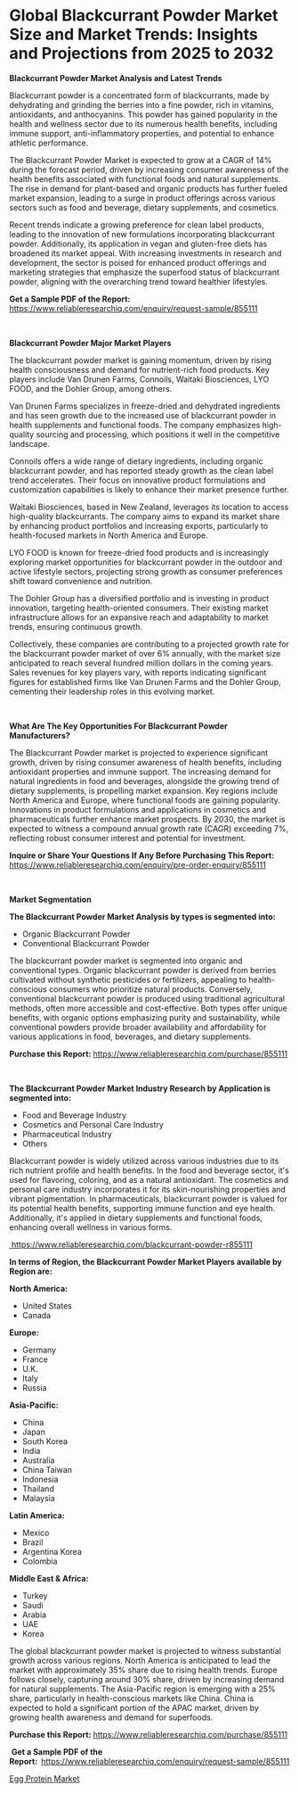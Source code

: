<p><h1>Global Blackcurrant Powder Market Size and Market Trends: Insights and Projections from 2025 to 2032</h1></p><p><strong>Blackcurrant Powder Market Analysis and Latest Trends</strong></p>
<p><p>Blackcurrant powder is a concentrated form of blackcurrants, made by dehydrating and grinding the berries into a fine powder, rich in vitamins, antioxidants, and anthocyanins. This powder has gained popularity in the health and wellness sector due to its numerous health benefits, including immune support, anti-inflammatory properties, and potential to enhance athletic performance.</p><p>The Blackcurrant Powder Market is expected to grow at a CAGR of 14% during the forecast period, driven by increasing consumer awareness of the health benefits associated with functional foods and natural supplements. The rise in demand for plant-based and organic products has further fueled market expansion, leading to a surge in product offerings across various sectors such as food and beverage, dietary supplements, and cosmetics.</p><p>Recent trends indicate a growing preference for clean label products, leading to the innovation of new formulations incorporating blackcurrant powder. Additionally, its application in vegan and gluten-free diets has broadened its market appeal. With increasing investments in research and development, the sector is poised for enhanced product offerings and marketing strategies that emphasize the superfood status of blackcurrant powder, aligning with the overarching trend toward healthier lifestyles.</p></p>
<p><strong>Get a Sample PDF of the Report:&nbsp;</strong> <a href="https://www.reliableresearchiq.com/enquiry/request-sample/855111?utm_campaign=2447&utm_medium=2&utm_source=Github&utm_content=ia&utm_term=14022025&utm_id=blackcurrant-powder">https://www.reliableresearchiq.com/enquiry/request-sample/855111</a></p>
<p>&nbsp;</p>
<p><strong>Blackcurrant Powder Major Market Players</strong></p>
<p><p>The blackcurrant powder market is gaining momentum, driven by rising health consciousness and demand for nutrient-rich food products. Key players include Van Drunen Farms, Connoils, Waitaki Biosciences, LYO FOOD, and the Dohler Group, among others. </p><p>Van Drunen Farms specializes in freeze-dried and dehydrated ingredients and has seen growth due to the increased use of blackcurrant powder in health supplements and functional foods. The company emphasizes high-quality sourcing and processing, which positions it well in the competitive landscape.</p><p>Connoils offers a wide range of dietary ingredients, including organic blackcurrant powder, and has reported steady growth as the clean label trend accelerates. Their focus on innovative product formulations and customization capabilities is likely to enhance their market presence further.</p><p>Waitaki Biosciences, based in New Zealand, leverages its location to access high-quality blackcurrants. The company aims to expand its market share by enhancing product portfolios and increasing exports, particularly to health-focused markets in North America and Europe.</p><p>LYO FOOD is known for freeze-dried food products and is increasingly exploring market opportunities for blackcurrant powder in the outdoor and active lifestyle sectors, projecting strong growth as consumer preferences shift toward convenience and nutrition.</p><p>The Dohler Group has a diversified portfolio and is investing in product innovation, targeting health-oriented consumers. Their existing market infrastructure allows for an expansive reach and adaptability to market trends, ensuring continuous growth.</p><p>Collectively, these companies are contributing to a projected growth rate for the blackcurrant powder market of over 6% annually, with the market size anticipated to reach several hundred million dollars in the coming years. Sales revenues for key players vary, with reports indicating significant figures for established firms like Van Drunen Farms and the Dohler Group, cementing their leadership roles in this evolving market.</p></p>
<p>&nbsp;</p>
<p><strong>What Are The Key Opportunities For Blackcurrant Powder Manufacturers?</strong></p>
<p><p>The Blackcurrant Powder market is projected to experience significant growth, driven by rising consumer awareness of health benefits, including antioxidant properties and immune support. The increasing demand for natural ingredients in food and beverages, alongside the growing trend of dietary supplements, is propelling market expansion. Key regions include North America and Europe, where functional foods are gaining popularity. Innovations in product formulations and applications in cosmetics and pharmaceuticals further enhance market prospects. By 2030, the market is expected to witness a compound annual growth rate (CAGR) exceeding 7%, reflecting robust consumer interest and potential for investment.</p></p>
<p><strong>Inquire or Share Your Questions If Any Before Purchasing This Report:</strong> <a href="https://www.reliableresearchiq.com/enquiry/pre-order-enquiry/855111?utm_campaign=2447&utm_medium=2&utm_source=Github&utm_content=ia&utm_term=14022025&utm_id=blackcurrant-powder">https://www.reliableresearchiq.com/enquiry/pre-order-enquiry/855111</a></p>
<p>&nbsp;</p>
<p><strong>Market Segmentation</strong></p>
<p><strong>The Blackcurrant Powder Market Analysis by types is segmented into:</strong></p>
<p><ul><li>Organic Blackcurrant Powder</li><li>Conventional Blackcurrant Powder</li></ul></p>
<p><p>The blackcurrant powder market is segmented into organic and conventional types. Organic blackcurrant powder is derived from berries cultivated without synthetic pesticides or fertilizers, appealing to health-conscious consumers who prioritize natural products. Conversely, conventional blackcurrant powder is produced using traditional agricultural methods, often more accessible and cost-effective. Both types offer unique benefits, with organic options emphasizing purity and sustainability, while conventional powders provide broader availability and affordability for various applications in food, beverages, and dietary supplements.</p></p>
<p><strong>Purchase this Report:&nbsp;</strong><a href="https://www.reliableresearchiq.com/purchase/855111?utm_campaign=2447&utm_medium=2&utm_source=Github&utm_content=ia&utm_term=14022025&utm_id=blackcurrant-powder">https://www.reliableresearchiq.com/purchase/855111</a></p>
<p>&nbsp;</p>
<p><strong>The Blackcurrant Powder Market Industry Research by Application is segmented into:</strong></p>
<p><ul><li>Food and Beverage Industry</li><li>Cosmetics and Personal Care Industry</li><li>Pharmaceutical Industry</li><li>Others</li></ul></p>
<p><p>Blackcurrant powder is widely utilized across various industries due to its rich nutrient profile and health benefits. In the food and beverage sector, it's used for flavoring, coloring, and as a natural antioxidant. The cosmetics and personal care industry incorporates it for its skin-nourishing properties and vibrant pigmentation. In pharmaceuticals, blackcurrant powder is valued for its potential health benefits, supporting immune function and eye health. Additionally, it's applied in dietary supplements and functional foods, enhancing overall wellness in various forms.</p></p>
<p><a href="https://www.reliableresearchiq.com/blackcurrant-powder-r855111?utm_campaign=2447&utm_medium=2&utm_source=Github&utm_content=ia&utm_term=14022025&utm_id=blackcurrant-powder">&nbsp;https://www.reliableresearchiq.com/blackcurrant-powder-r855111</a></p>
<p><strong>In terms of Region, the Blackcurrant Powder Market Players available by Region are:</strong></p>
<p>
    <p> <strong> North America: </strong>
        <ul>
            <li>United States</li>
            <li>Canada</li>
        </ul>
        </p> 
    <p> <strong> Europe: </strong>
        <ul>
            <li>Germany</li>
            <li>France</li>
            <li>U.K.</li>
            <li>Italy</li>
            <li>Russia</li>
        </ul>
        </p> 
    <p> <strong> Asia-Pacific: </strong>
        <ul>
            <li>China</li>
            <li>Japan</li>
            <li>South Korea</li>
            <li>India</li>
            <li>Australia</li>
            <li>China Taiwan</li>
            <li>Indonesia</li>
            <li>Thailand</li>
            <li>Malaysia</li>
        </ul>
        </p> 
    <p> <strong> Latin America: </strong>
        <ul>
            <li>Mexico</li>
            <li>Brazil</li>
            <li>Argentina Korea</li>
            <li>Colombia</li>
        </ul>
        </p> 
    <p> <strong> Middle East & Africa: </strong>
        <ul>
            <li>Turkey</li>
            <li>Saudi</li>
            <li>Arabia</li>
            <li>UAE</li>
            <li>Korea</li>
        </ul>
    </p>
    </p>
<p><p>The global blackcurrant powder market is projected to witness substantial growth across various regions. North America is anticipated to lead the market with approximately 35% share due to rising health trends. Europe follows closely, capturing around 30% share, driven by increasing demand for natural supplements. The Asia-Pacific region is emerging with a 25% share, particularly in health-conscious markets like China. China is expected to hold a significant portion of the APAC market, driven by growing health awareness and demand for superfoods.</p></p>
<p><strong>Purchase this Report: </strong><a href="https://www.reliableresearchiq.com/purchase/855111?utm_campaign=2447&utm_medium=2&utm_source=Github&utm_content=ia&utm_term=14022025&utm_id=blackcurrant-powder">https://www.reliableresearchiq.com/purchase/855111</a></p>
<p>&nbsp;<strong>Get a Sample PDF of the Report:&nbsp;&nbsp;</strong><a href="https://www.reliableresearchiq.com/enquiry/request-sample/855111?utm_campaign=2447&utm_medium=2&utm_source=Github&utm_content=ia&utm_term=14022025&utm_id=blackcurrant-powder">https://www.reliableresearchiq.com/enquiry/request-sample/855111</a></p>
<p><strong></strong></p>
<p><p><a href="https://github.com/lisaeichler20775/Market-Research-Report-List-1/blob/main/egg-protein-market.md?utm_campaign=2447&utm_medium=2&utm_source=Github&utm_content=ia&utm_term=14022025&utm_id=blackcurrant-powder">Egg Protein Market</a></p></p>